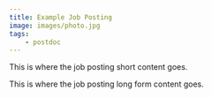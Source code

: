 ```yaml
---
title: Example Job Posting
image: images/photo.jpg
tags: 
    - postdoc
---
```


This is where the job posting short content goes. 

This is where the job posting long form content goes.